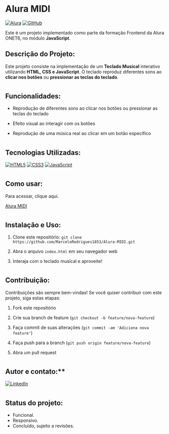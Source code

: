 # Alura MIDI

[![Alura](https://img.shields.io/badge/Alura-Frontend-blue)](https://www.alura.com.br/)
[![GitHub](https://img.shields.io/badge/GitHub-Repo-green)](https://github.com/seu-usuario/nome-do-repo)

Este é um projeto implementado como parte da formação Frontend da Alura ONET6, no módulo **JavaScript**.

## Descrição do Projeto:

Este projeto consiste na implementação de um **Teclado Musical** interativo utilizando **HTML, CSS e JavaScript**. O teclado reproduz diferentes sons ao **clicar nos botões** ou **pressionar as teclas do teclado**. 

#

## Funcionalidades:

- Reprodução de diferentes sons ao clicar nos botões ou pressionar as teclas do teclado

- Efeito visual ao interagir com os botões

- Reprodução de uma música real ao clicar em um botão específico
#

## Tecnologias Utilizadas:

[![HTML5](https://camo.githubusercontent.com/bfe6a48836e87b13a16f1f56f88fee428475c2ac29247992ec9b8bcc7154f881/68747470733a2f2f696d672e736869656c64732e696f2f62616467652f48544d4c352d4533344632363f7374796c653d666f722d7468652d6261646765266c6f676f3d68746d6c35266c6f676f436f6c6f723d7768697465)](https://camo.githubusercontent.com/bfe6a48836e87b13a16f1f56f88fee428475c2ac29247992ec9b8bcc7154f881/68747470733a2f2f696d672e736869656c64732e696f2f62616467652f48544d4c352d4533344632363f7374796c653d666f722d7468652d6261646765266c6f676f3d68746d6c35266c6f676f436f6c6f723d7768697465) [![CSS3](https://camo.githubusercontent.com/472c222e8f240a48ae51cd9b082a1b857be809dcd851a25150890c2da50c13a5/68747470733a2f2f696d672e736869656c64732e696f2f62616467652f435353332d3135373242363f7374796c653d666f722d7468652d6261646765266c6f676f3d63737333266c6f676f436f6c6f723d7768697465)](https://camo.githubusercontent.com/472c222e8f240a48ae51cd9b082a1b857be809dcd851a25150890c2da50c13a5/68747470733a2f2f696d672e736869656c64732e696f2f62616467652f435353332d3135373242363f7374796c653d666f722d7468652d6261646765266c6f676f3d63737333266c6f676f436f6c6f723d7768697465) [![JavaScript](https://camo.githubusercontent.com/84372c7d2f1a7308844360ecad82d49b3f6cbc068a0c5e31aeea6ca5344b77ba/68747470733a2f2f696d672e736869656c64732e696f2f62616467652f4a6176615363726970742d4637444631453f7374796c653d666f722d7468652d6261646765266c6f676f3d6a617661736372697074266c6f676f436f6c6f723d626c61636b)](https://camo.githubusercontent.com/84372c7d2f1a7308844360ecad82d49b3f6cbc068a0c5e31aeea6ca5344b77ba/68747470733a2f2f696d672e736869656c64732e696f2f62616467652f4a6176615363726970742d4637444631453f7374796c653d666f722d7468652d6261646765266c6f676f3d6a617661736372697074266c6f676f436f6c6f723d626c61636b)

# 

## Como usar:

Para acessar, clique aqui.

[Alura MIDI](https://alura-midi-two-omega.vercel.app/)
#

## Instalação e Uso:

1. Clone este repositório: `git clone https://github.com/MarceloRodrigues1853/Alura-MIDI.git`

2. Abra o arquivo `index.html` em seu navegador web

3. Interaja com o teclado musical e aproveite!
#

## Contribuição:

Contribuições são sempre bem-vindas! Se você quiser contribuir com este projeto, siga estas etapas:

1. Fork este repositório

2. Crie sua branch de feature (`git checkout -b feature/nova-feature`)

3. Faça commit de suas alterações (`git commit -am 'Adiciona nova feature'`)

4. Faça push para a branch (`git push origin feature/nova-feature`)

5. Abra um pull request
#

## Autor e contato:**

[![LinkedIn](https://camo.githubusercontent.com/591c02e8ff595d43e0b35b1b29aed639a7154b959cd8f8c854b9e176d885b094/68747470733a2f2f696d672e736869656c64732e696f2f62616467652f4c696e6b6564496e2d3030373742353f7374796c653d666f722d7468652d6261646765266c6f676f3d6c696e6b6564696e266c6f676f436f6c6f723d7768697465)](https://www.linkedin.com/in/marcelo-rodigues-12724a1b7/)

#

## Status do projeto:



-  Funcional.
-  Responsivo.
-  Concluído, sujeito a revisões.

# 
